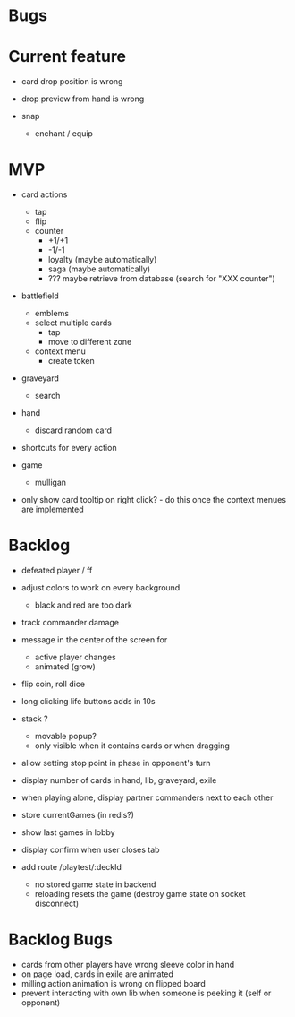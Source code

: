 # Bugs

# Current feature

* card drop position is wrong
* drop preview from hand is wrong

* snap
  - enchant / equip

# MVP


* card actions
  - tap
  - flip
  - counter
    - +1/+1
    - -1/-1
    - loyalty (maybe automatically)
    - saga (maybe automatically)
    - ??? maybe retrieve from database (search for "XXX counter")

* battlefield
  - emblems
  - select multiple cards
    - tap
    - move to different zone
  - context menu
    - create token

* graveyard
  - search

* hand
  - discard random card

* shortcuts for every action

* game
  - mulligan

- only show card tooltip on right click? - do this once the context menues are implemented

# Backlog

- defeated player / ff

- adjust colors to work on every background
  - black and red are too dark

- track commander damage

- message in the center of the screen for

  - active player changes
  - animated (grow)

- flip coin, roll dice

- long clicking life buttons adds in 10s

- stack ?
  - movable popup?
  - only visible when it contains cards or when dragging

- allow setting stop point in phase in opponent's turn
- display number of cards in hand, lib, graveyard, exile
- when playing alone, display partner commanders next to each other
- store currentGames (in redis?)

- show last games in lobby
- display confirm when user closes tab
- add route /playtest/:deckId
  - no stored game state in backend
  - reloading resets the game (destroy game state on socket disconnect)

# Backlog Bugs

- cards from other players have wrong sleeve color in hand
- on page load, cards in exile are animated
- milling action animation is wrong on flipped board
- prevent interacting with own lib when someone is peeking it (self or opponent)